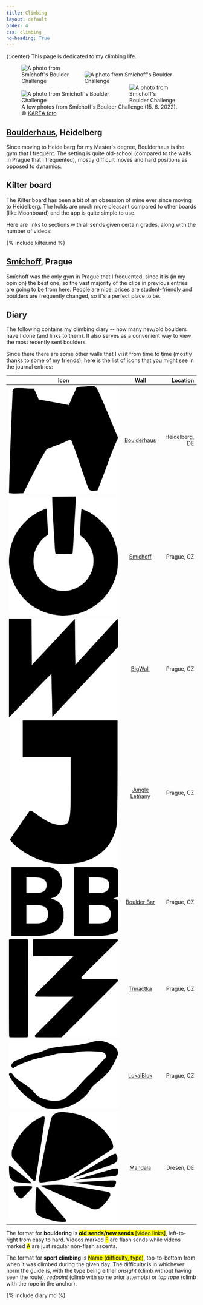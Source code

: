 ```yaml
---
title: Climbing
layout: default
order: 4
css: climbing
no-heading: True
---
```


{:.center}
This page is dedicated to my climbing life.

<figure>
	<div class="row">
		<img style="flex:38.4%; max-width: 38.4%;" src="/climbing/photos/2022-06-15-2.webp" alt="A photo from Smíchoff's Boulder Challenge">
		<img style="flex:57.6%; max-width: 57.6%;" src="/climbing/photos/2022-06-15-1.webp" alt="A photo from Smíchoff's Boulder Challenge">
	</div>
	<div class="row">
		<img style="flex:66.47%; max-width: 66.47%;" src="/climbing/photos/2022-06-15-3.webp" alt="A photo from Smíchoff's Boulder Challenge">
		<img style="flex:29.53%; max-width: 29.53%;" src="/climbing/photos/2022-06-15-4.webp" alt="A photo from Smíchoff's Boulder Challenge">
	</div>
	<figcaption>A few photos from Smíchoff's Boulder Challenge (15. 6. 2022).<br>© <a href="https://instagram.com/kareafoto">KAREA foto</a></figcaption>
</figure>

## [Boulderhaus](https://www.boulderhaus.net/), Heidelberg
Since moving to Heidelberg for my Master's degree, Boulderhaus is the gym that I frequent.
The setting is quite old-school (compared to the walls in Prague that I frequented), mostly difficult moves and hard positions as opposed to dynamics.

## Kilter board
The Kilter board has been a bit of an obsession of mine ever since moving to Heidelberg.
The holds are much more pleasant compared to other boards (like Moonboard) and the app is quite simple to use.

Here are links to sections with all sends given certain grades, along with the number of videos:

{% include kilter.md %}

## [Smíchoff](https://www.lezeckecentrum.cz/cs/), Prague
Smíchoff was the only gym in Prague that I frequented, since it is (in my opinion) the best one, so the vast majority of the clips in previous entries are going to be from here.
People are nice, prices are student-friendly and boulders are frequently changed, so it's a perfect place to be.

## Diary
The following contains my climbing diary -- how many new/old boulders have I done (and links to them). It also serves as a convenient way to view the most recently sent boulders.

Since there there are some other walls that I visit from time to time (mostly thanks to some of my friends), here is the list of icons that you might see in the journal entries:

| Icon                                                                                                            | Wall                                               | Location       |
| :-:                                                                                                             | :-:                                                | --:            |
| <img alt='Boulderhaus wall icon' class='climbing-wall-logo-middle' src='/climbing/wall-logos/boulderhaus.svg'/> | [Boulderhaus](https://www.boulderhaus.net/)        | Heidelberg, DE |
| <img alt='Smíchoff wall icon' class='climbing-wall-logo-middle' src='/climbing/wall-logos/smichoff.svg'/>       | [Smíchoff](https://www.lezeckecentrum.cz/cs/)      | Prague, CZ     |
| <img alt='BigWall wall icon' class='climbing-wall-logo-middle' src='/climbing/wall-logos/bigwall.svg'/>         | [BigWall](https://www.big-wall.cz/)                | Prague, CZ     |
| <img alt='Jungle Letňany wall icon' class='climbing-wall-logo-middle' src='/climbing/wall-logos/jungle.svg'/>   | [Jungle Letňany](https://www.jungleletnany.cz/)    | Prague, CZ     |
| <img alt='Boulder Bar wall icon' class='climbing-wall-logo-middle' src='/climbing/wall-logos/boulder-bar.svg'/> | [Boulder Bar](https://www.boulder.cz/)             | Prague, CZ     |
| <img alt='Třináctka wall icon' class='climbing-wall-logo-middle' src='/climbing/wall-logos/trinactka.svg'/>     | [Třináctka](http://stenastodulky.cz/)              | Prague, CZ     |
| <img alt='LokalBlok wall icon' class='climbing-wall-logo-middle' src='/climbing/wall-logos/lokalblok.svg'/>     | [LokalBlok](http://www.lokalblok.cz/lezecka-stena) | Prague, CZ     |
| <img alt='Mandalawall icon' class='climbing-wall-logo-middle' src='/climbing/wall-logos/mandala.svg'/>          | [Mandala](https://boulderhalle-dresden.de/)        | Dresen, DE     |

The format for **bouldering** is <mark class="climbing-diary-record climbing-black climbing-black-text"><strong>old sends/<span class="underline">new sends</span></strong> [<a>video links</a>]</mark>, left-to-right from easy to hard.
Videos marked <mark class="climbing-diary-record climbing-other climbing-other-text"><a>F</a></mark> are flash sends while videos marked <mark class="climbing-diary-record climbing-other climbing-other-text"><a>A</a></mark> are just regular non-flash ascents.

The format for **sport climbing** is <mark class="climbing-diary-record climbing-other climbing-other-text">Name (difficulty, type)</mark>, top-to-bottom from when it was climbed during the given day. The difficulty is in whichever norm the guide is, with the type being either _onsight_ (climb without having seen the route), _redpoint_ (climb with some prior attempts) or _top rope_ (climb with the rope in the anchor).

{% include diary.md %}
